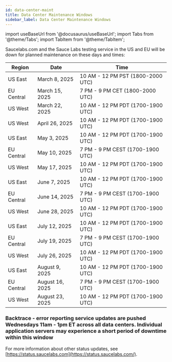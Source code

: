 ```yaml
---
id: data-center-maint
title: Data Center Maintenance Windows
sidebar_label: Data Center Maintenance Windows
---
```


import useBaseUrl from '@docusaurus/useBaseUrl';
import Tabs from '@theme/Tabs';
import TabItem from '@theme/TabItem';

Saucelabs.com and the Sauce Labs testing service in the US and EU will be down for planned maintenance on these days and times:

| Region     | Date               | Time                           |
| ---------- | ------------------ | ------------------------------ |
| US East    | March 8, 2025      | 10 AM - 12 PM PST (1800-2000 UTC) |
| EU Central | March 15, 2025     | 7 PM - 9 PM CET (1800-2000 UTC) |
| US West    | March 22, 2025     | 10 AM - 12 PM PDT (1700-1900 UTC) |
| US West    | April 26, 2025     | 10 AM - 12 PM PDT (1700-1900 UTC) |
| US East    | May 3, 2025        | 10 AM - 12 PM PDT (1700-1900 UTC) |
| EU Central | May 10, 2025       | 7 PM - 9 PM CEST (1700-1900 UTC) |
| US West    | May 17, 2025       | 10 AM - 12 PM PDT (1700-1900 UTC) |
| US East    | June 7, 2025       | 10 AM - 12 PM PDT (1700-1900 UTC) |
| EU Central | June 14, 2025      | 7 PM - 9 PM CEST (1700-1900 UTC) |
| US West    | June 28, 2025      | 10 AM - 12 PM PDT (1700-1900 UTC) |
| US East    | July 12, 2025      | 10 AM - 12 PM PDT (1700-1900 UTC) |
| EU Central | July 19, 2025      | 7 PM - 9 PM CEST (1700-1900 UTC) |
| US West    | July 26, 2025      | 10 AM - 12 PM PDT (1700-1900 UTC) |
| US East    | August 9, 2025      | 10 AM - 12 PM PDT (1700-1900 UTC) |
| EU Central | August 16, 2025      | 7 PM - 9 PM CEST (1700-1900 UTC) |
| US West    | August 23, 2025      | 10 AM - 12 PM PDT (1700-1900 UTC) |





### Backtrace - error reporting service updates are pushed Wednesdays 11am - 1pm ET across all data centers. Individual application servers may experience a short period of downtime within this window

For more information about other status updates, see [https://status.saucelabs.com](https://status.saucelabs.com/).
